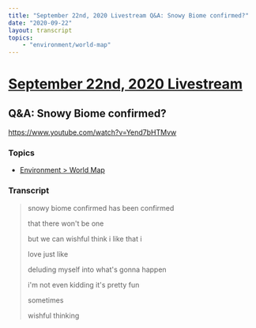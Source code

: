 ```yaml
---
title: "September 22nd, 2020 Livestream Q&A: Snowy Biome confirmed?"
date: "2020-09-22"
layout: transcript
topics:
    - "environment/world-map"
---
```

# [September 22nd, 2020 Livestream](../2020-09-22.md)
## Q&A: Snowy Biome confirmed?
https://www.youtube.com/watch?v=Yend7bHTMvw

### Topics
* [Environment > World Map](../topics/environment/world-map.md)

### Transcript

> snowy biome confirmed has been confirmed
> 
> that there won't be one
> 
> but we can wishful think i like that i
> 
> love just like
> 
> deluding myself into what's gonna happen
> 
> i'm not even kidding it's pretty fun
> 
> sometimes
> 
> wishful thinking
> 
